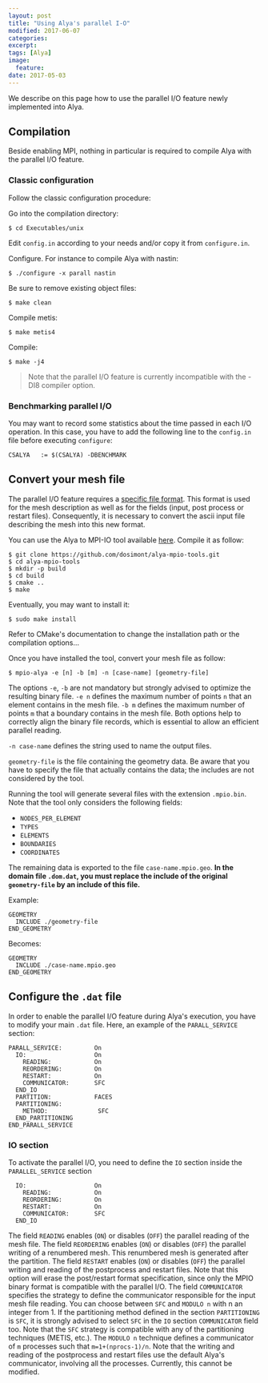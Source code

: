 ```yaml
---
layout: post
title: "Using Alya's parallel I-O"
modified: 2017-06-07
categories: 
excerpt:
tags: [Alya]
image:
  feature:
date: 2017-05-03
---
```


We describe on this page how to use the parallel I/O feature newly implemented into Alya.

## Compilation

Beside enabling MPI, nothing in particular is required to compile Alya with the parallel I/O feature.

### Classic configuration

Follow the classic configuration procedure:

Go into the compilation directory:

    $ cd Executables/unix

Edit `config.in` according to your needs and/or copy it from `configure.in`.

Configure. For instance to compile Alya with nastin:

    $ ./configure -x parall nastin

Be sure to remove existing object files:

    $ make clean

Compile metis:

    $ make metis4

Compile:

    $ make -j4
  
> Note that the parallel I/O feature is currently incompatible with the -DI8 compiler option.

### Benchmarking parallel I/O

You may want to record some statistics about the time passed in each I/O operation.
In this case, you have to add the following line to the `config.in` file before executing `configure`:

    CSALYA   := $(CSALYA) -DBENCHMARK

## Convert your mesh file

The parallel I/O feature requires a [specific file format](/binary-format).
This format is used for the mesh description as well as for the fields (input, post process or restart files).
Consequently, it is necessary to convert the ascii input file describing the mesh into this new format.

You can use the Alya to MPI-IO tool available [here](https://github.com/dosimont/alya-mpio-tools). Compile it as follow:

    $ git clone https://github.com/dosimont/alya-mpio-tools.git
    $ cd alya-mpio-tools
    $ mkdir -p build
    $ cd build
    $ cmake ..
    $ make

Eventually, you may want to install it:

    $ sudo make install

Refer to CMake's documentation to change the installation path or the compilation options...

Once you have installed the tool, convert your mesh file as follow:

    $ mpio-alya -e [n] -b [m] -n [case-name] [geometry-file]

The options `-e`, `-b` are not mandatory but strongly advised to optimize the resulting binary file.
`-e n` defines the maximum number of points `n` that an element contains in the mesh file.
`-b m` defines the maximum number of points `m` that a boundary contains in the mesh file.
Both options help to correctly align the binary file records, which is essential to allow an efficient parallel reading.

`-n case-name` defines the string used to name the output files.

`geometry-file` is the file containing the geometry data. Be aware that you have to specify the file that actually contains the data; the includes are not considered by the tool.

Running the tool will generate several files with the extension `.mpio.bin`.
Note that the tool only considers the following fields:

  - `NODES_PER_ELEMENT`
  - `TYPES`
  - `ELEMENTS`
  - `BOUNDARIES`
  - `COORDINATES`

The remaining data is exported to the file `case-name.mpio.geo`. **In the domain file `.dom.dat`, you must replace the include of the original `geometry-file` by an include of this file.**

Example:

    GEOMETRY
      INCLUDE ./geometry-file
    END_GEOMETRY

Becomes:

    GEOMETRY
      INCLUDE ./case-name.mpio.geo
    END_GEOMETRY
    
## Configure the `.dat` file

In order to enable the parallel I/O feature during Alya's execution, you have to modify your main `.dat` file.
Here, an example of the `PARALL_SERVICE` section:

    PARALL_SERVICE:         On
      IO:                   On
        READING:            On
        REORDERING:         On
        RESTART:            On
        COMMUNICATOR:       SFC
      END_IO
      PARTITION:            FACES
      PARTITIONING:
        METHOD:              SFC
      END_PARTITIONING
    END_PARALL_SERVICE

### IO section

To activate the parallel I/O, you need to define the `IO` section inside the `PARALLEL_SERVICE` section

      IO:                   On
        READING:            On
        REORDERING:         On
        RESTART:            On
        COMMUNICATOR:       SFC
      END_IO

The field `READING` enables (`ON`) or disables (`OFF`) the parallel reading of the mesh file.
The field `REORDERING` enables (`ON`) or disables (`OFF`) the parallel writing of a renumbered mesh.
This renumbered mesh is generated after the partition.
The field `RESTART` enables (`ON`) or disables (`OFF`) the parallel writing and reading of the postprocess and restart files.
Note that this option will erase the post/restart format specification, since only the MPIO binary format is compatible with the parallel I/O.
The field `COMMUNICATOR` specifies the strategy to define the communicator responsible for the input mesh file reading.
You can choose between `SFC` and `MODULO n` with n an integer from 1.
If the partitioning method defined in the section `PARTITIONING` is `SFC`, it is strongly advised to select `SFC` in the `IO` section `COMMUNICATOR` field too.
Note that the `SFC` strategy is compatible with any of the partitioning techniques (METIS, etc.).
The `MODULO n` technique defines a communicator of `m` processes such that `m=1+(nprocs-1)/n`.
Note that the writing and reading of the postprocess and restart files use the default Alya's communicator, involving all the processes. Currently, this cannot be modified.
